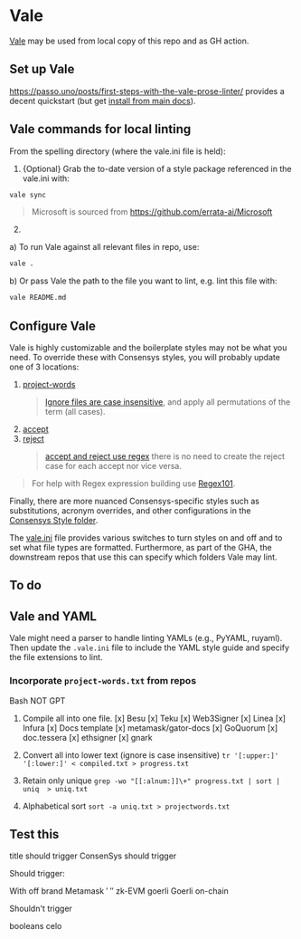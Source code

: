 # Vale

[Vale](https://vale.sh/docs/) may be used from local copy of this repo and as GH action. 

## Set up Vale

https://passo.uno/posts/first-steps-with-the-vale-prose-linter/ provides a decent quickstart (but 
get [install from main docs](https://vale.sh/docs/vale-cli/installation/)).


## Vale commands for local linting

From the spelling directory (where the vale.ini file is held):

1. {Optional} Grab the to-date version of a style package referenced in the vale.ini with:

```bash
vale sync
```

> Microsoft is sourced from https://github.com/errata-ai/Microsoft

2. 

a) To run Vale against all relevant files in repo, use:

```bash
vale .
```

b) Or pass Vale the path to the file you want to lint, e.g. lint this file with:

```bash
vale README.md
```

## Configure Vale

Vale is highly customizable and the boilerplate styles may not be what you need. To override these with Consensys styles, you will probably update one of 3 locations:

1. [project-words](./styles/config/ignore/Consensys-common/project-words.txt)
   > [Ignore files are case insensitive](https://vale.sh/docs/topics/styles/#ignoring-non-dictionary-words), and apply all permutations of the term (all cases).
2. [accept](./styles/config/vocabularies/Consensys-common/accept.txt)
3. [reject](./styles/config/vocabularies/Consensys-common/reject.txt)
   > [accept and reject use regex](https://vale.sh/docs/topics/vocab/) there is no need to create the reject case for each accept nor vice versa.

> For help with Regex expression building use [Regex101](https://regex101.com).

Finally, there are more nuanced Consensys-specific styles such as substitutions, acronym overrides, and other configurations in the [Consensys Style folder](./styles/Consensys).

The [vale.ini](vale.ini) file provides various switches to turn styles on and off and to set what file types are formatted. Furthermore, as part of the GHA, the downstream repos that use this can specify which folders Vale may lint.

## To do

## Vale and YAML

Vale might need a parser to handle linting YAMLs (e.g., PyYAML, ruyaml). Then update the `.vale.ini` file to include the YAML style guide and specify the file extensions to lint.
 
### Incorporate `project-words.txt` from repos

Bash NOT GPT

1. Compile all into one file.
   [x] Besu
   [x] Teku
   [x] Web3Signer
   [x] Linea
   [x] Infura
   [x] Docs template
   [x] metamask/gator-docs
   [x] GoQuorum
   [x] doc.tessera
   [x] ethsigner
   [x] gnark

2. Convert all into lower text (ignore is case insensitive)
   `tr '[:upper:]' '[:lower:]' < compiled.txt > progress.txt`
3. Retain only unique
   `grep -wo "[[:alnum:]]\+" progress.txt | sort | uniq  > uniq.txt`
4. Alphabetical sort
   `sort -a uniq.txt > projectwords.txt`

## Test this

title should trigger
ConsenSys should trigger

Should trigger:

With off brand Metamask 
  ′
  ″
zk-EVM
goerli
Goerli
on-chain

Shouldn't trigger

booleans
celo


